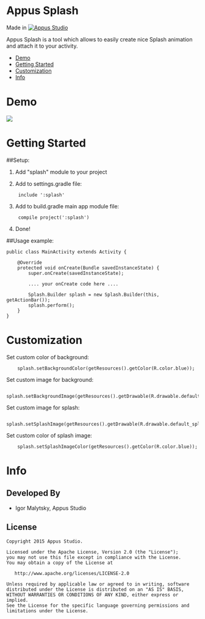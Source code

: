 Appus Splash
=====================

Made in [![Appus Studio](https://github.com/appus-studio/Appus-Splash/blob/master/image/logo.png)](http://appus.pro)


Appus Splash is a tool which allows to easily create nice Splash animation and attach it to your activity.

* [Demo](#demo)
* [Getting Started](#getting-started)
* [Customization](#customization)
* [Info](#info)

# Demo
![](https://github.com/appus-studio/Appus-Splash/blob/master/image/splash_demo.gif)

# Getting Started

##Setup:

1. Add "splash" module to your project
2. Add to settings.gradle file:

        include ':splash'

3. Add to build.gradle main app module file:

        compile project(':splash')
4. Done!

##Usage example:


    public class MainActivity extends Activity {

        @Override
        protected void onCreate(Bundle savedInstanceState) {
            super.onCreate(savedInstanceState);

            .... your onCreate code here ....

            Splash.Builder splash = new Splash.Builder(this, getActionBar());
            splash.perform();
        }
    }

# Customization

Set custom color of background:


        splash.setBackgroundColor(getResources().getColor(R.color.blue));

Set custom image for background:


        splash.setBackgroundImage(getResources().getDrawable(R.drawable.default_splash_image));

Set custom image for splash:


        splash.setSplashImage(getResources().getDrawable(R.drawable.default_splash_image));

Set custom color of splash image:


        splash.setSplashImageColor(getResources().getColor(R.color.blue));


# Info

Developed By
------------

* Igor Malytsky, Appus Studio

License
--------

    Copyright 2015 Appus Studio.

    Licensed under the Apache License, Version 2.0 (the "License");
    you may not use this file except in compliance with the License.
    You may obtain a copy of the License at

       http://www.apache.org/licenses/LICENSE-2.0

    Unless required by applicable law or agreed to in writing, software
    distributed under the License is distributed on an "AS IS" BASIS,
    WITHOUT WARRANTIES OR CONDITIONS OF ANY KIND, either express or implied.
    See the License for the specific language governing permissions and
    limitations under the License.